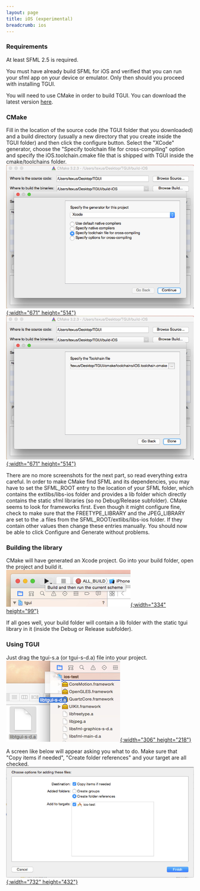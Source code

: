 ```yaml
---
layout: page
title: iOS (experimental)
breadcrumb: ios
---
```


### Requirements
At least SFML 2.5 is required.

You must have already build SFML for iOS and verified that you can run your sfml app on your device or emulator. Only then should you proceed with installing TGUI.

You will need to use CMake in order to build TGUI. You can download the latest version [here](https://cmake.org/download/).

### CMake
Fill in the location of the source code (the TGUI folder that you downloaded) and a build directory (usually a new directory that you create inside the TGUI folder) and then click the configure button. Select the "XCode" generator, choose the "Specify toolchain file for cross-compiling" option and specify the iOS.toolchain.cmake file that is shipped with TGUI inside the cmake/toolchains folder.  
[![CMake specify generator](/resources/iOS-0.7/CMakeSpecifyGenerator.jpg){:width="671" height="514"}](/resources/iOS-0.7/CMakeSpecifyGenerator.jpg)
[![CMake specify toolchain file](/resources/iOS-0.7/CMakeSpecifyToolchainFile.jpg){:width="671" height="514"}](/resources/iOS-0.7/CMakeSpecifyToolchainFile.jpg)

There are no more screenshots for the next part, so read everything extra careful.
In order to make CMake find SFML and its dependencies, you may have to set the SFML\_ROOT entry to the location of your SFML folder, which contains the extlibs/libs-ios folder and provides a lib folder which directly contains the static sfml libraries (so no Debug/Release subfolder).
CMake seems to look for frameworks first. Even though it might configure fine, check to make sure that the FREETYPE\_LIBRARY and the JPEG\_LIBRARY are set to the .a files from the SFML\_ROOT/extlibs/libs-ios folder. If they contain other values then change these entries manually.
You should now be able to click Configure and Generate without problems.

### Building the library
CMake will have generated an Xcode project. Go into your build folder, open the project and build it.  
[![XCode Build library](/resources/iOS-0.7/XCodeBuild.jpg){:width="334" height="99"}](/resources/iOS-0.7/XCodeBuild.jpg)

If all goes well, your build folder will contain a lib folder with the static tgui library in it (inside the Debug or Release subfolder).

### Using TGUI
Just drag the tgui-s.a (or tgui-s-d.a) file into your project.  
[![XCode drag framework](/resources/iOS-0.7/XCodeDragFramework.jpg){:width="306" height="218"}](/resources/iOS-0.7/XCodeDragFramework.jpg)

A screen like below will appear asking you what to do. Make sure that "Copy items if needed", "Create folder references" and your target are all checked.  
[![XCode add framework](/resources/iOS-0.7/XCodeAddFramework.jpg){:width="732" height="432"}](/resources/iOS-0.7/XCodeAddFramework.jpg)
